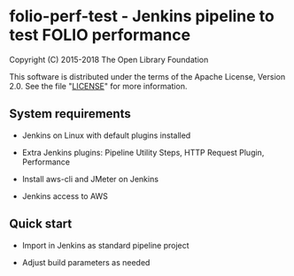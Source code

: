 folio-perf-test - Jenkins pipeline to test FOLIO performance
=================================

Copyright (C) 2015-2018 The Open Library Foundation

This software is distributed under the terms of the Apache License,
Version 2.0. See the file "[LICENSE](LICENSE)" for more information.

System requirements
-------------------

* Jenkins on Linux with default plugins installed

* Extra Jenkins plugins: Pipeline Utility Steps, HTTP Request Plugin, Performance

* Install aws-cli and JMeter on Jenkins

* Jenkins access to AWS

Quick start
-----------

* Import in Jenkins as standard pipeline project

* Adjust build parameters as needed
